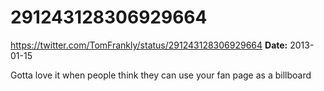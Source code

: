 # 291243128306929664
https://twitter.com/TomFrankly/status/291243128306929664
**Date:** 2013-01-15

Gotta love it when people think they can use your fan page as a billboard
